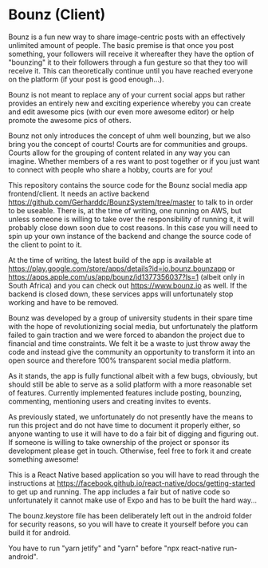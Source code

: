 # Bounz (Client)
Bounz is a fun new way to share image-centric posts with an effectively unlimited amount of people. The basic premise is that once you post something, your followers will receive it whereafter they have the option of "bounzing" it to their followers through a fun gesture so that they too will receive it. This can theoretically continue until you have reached everyone on the platform (if your post is good enough...).

Bounz is not meant to replace any of your current social apps but rather provides an entirely new and exciting experience whereby you can create and edit awesome pics (with our even more awesome editor) or help promote the awesome pics of others.

Bounz not only introduces the concept of uhm well bounzing, but we also bring you the concept of courts! Courts are for communities and groups. Courts allow for the grouping of content related in any way you can imagine. Whether members of a res want to post together or if you just want to connect with people who share a hobby, courts are for you!

This repository contains the source code for the Bounz social media app frontend/client. It needs an active backend https://github.com/Gerharddc/BounzSystem/tree/master to talk to in order to be useable. There is, at the time of writing, one running on AWS, but unless someone is willing to take over the responsibility of running it, it will probably close down soon due to cost reasons. In this case you will need to spin up your own instance of the backend and change the source code of the client to point to it.

At the time of writing, the latest build of the app is available at https://play.google.com/store/apps/details?id=io.bounz.bounzapp or https://apps.apple.com/us/app/bounz/id1377356037?ls=1 (albeit only in South Africa) and you can check out https://www.bounz.io as well. If the backend is closed down, these services apps will unfortunately stop working and have to be removed.

Bounz was developed by a group of university students in their spare time with the hope of revolutionizing social media, but unfortunately the platform failed to gain traction and we were forced to abandon the project due to financial and time constraints. We felt it be a waste to just throw away the code and instead give the community an opportunity to transform it into an open source and therefore 100% transparent social media platform.

As it stands, the app is fully functional albeit with a few bugs, obviously, but should still be able to serve as a solid platform with a more reasonable set of features. Currently implemented features include posting, bounzing, commenting, mentioning users and creating invites to events.

As previously stated, we unfortunately do not presently have the means to run this project and do not have time to document it properly either, so anyone wanting to use it will have to do a fair bit of digging and figuring out. If someone is willing to take ownership of the project or sponsor its development please get in touch. Otherwise, feel free to fork it and create something awesome!

This is a React Native based application so you will have to read through the instructions at https://facebook.github.io/react-native/docs/getting-started to get up and running. The app includes a fair but of native code so unfortunately it cannot make use of Expo and has to be built the hard way...

The bounz.keystore file has been deliberately left out in the android folder for security reasons, so you will have to create it yourself before you can build it for android.

You have to run "yarn jetify" and "yarn" before "npx react-native run-android".